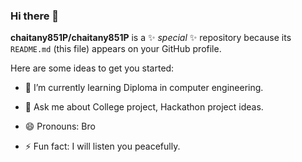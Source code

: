 ### Hi there 👋


**chaitany851P/chaitany851P** is a ✨ _special_ ✨ repository because its `README.md` (this file) appears on your GitHub profile.

Here are some ideas to get you started:

<!-- - 🔭 I’m currently working on ... !-->
- 🌱 I’m currently learning Diploma in computer engineering.
<!-- - 👯 I’m looking to collaborate on ...!-->
<!-- - 🤔 I’m looking for help with ...!-->
- 💬 Ask me about College project, Hackathon project ideas.
<!-- - 📫 How to reach me: ...!-->
- 😄 Pronouns: Bro
  
- ⚡ Fun fact: I will listen you peacefully.


